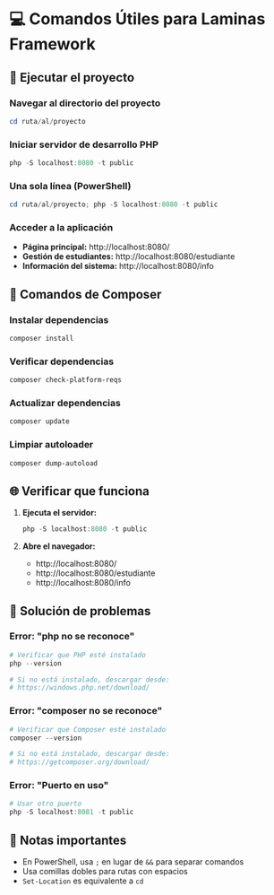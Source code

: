 # 💻 Comandos Útiles para Laminas Framework

## 🚀 Ejecutar el proyecto

### Navegar al directorio del proyecto
```powershell
cd ruta/al/proyecto
```

### Iniciar servidor de desarrollo PHP
```powershell
php -S localhost:8080 -t public
```

### Una sola línea (PowerShell)
```powershell
cd ruta/al/proyecto; php -S localhost:8080 -t public
```

### Acceder a la aplicación
- **Página principal:** http://localhost:8080/
- **Gestión de estudiantes:** http://localhost:8080/estudiante
- **Información del sistema:** http://localhost:8080/info

## 🔧 Comandos de Composer

### Instalar dependencias
```powershell
composer install
```

### Verificar dependencias
```powershell
composer check-platform-reqs
```

### Actualizar dependencias
```powershell
composer update
```

### Limpiar autoloader
```powershell
composer dump-autoload
```

## 🌐 Verificar que funciona

1. **Ejecuta el servidor:**
   ```powershell
   php -S localhost:8080 -t public
   ```

2. **Abre el navegador:**
   - http://localhost:8080/
   - http://localhost:8080/estudiante
   - http://localhost:8080/info

## 🐛 Solución de problemas

### Error: "php no se reconoce"
```powershell
# Verificar que PHP esté instalado
php --version

# Si no está instalado, descargar desde:
# https://windows.php.net/download/
```

### Error: "composer no se reconoce"
```powershell
# Verificar que Composer esté instalado
composer --version

# Si no está instalado, descargar desde:
# https://getcomposer.org/download/
```

### Error: "Puerto en uso"
```powershell
# Usar otro puerto
php -S localhost:8081 -t public
```

## 📝 Notas importantes

- En PowerShell, usa `;` en lugar de `&&` para separar comandos
- Usa comillas dobles para rutas con espacios
- `Set-Location` es equivalente a `cd`
